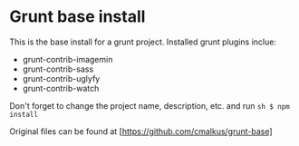 # Grunt base install

This is the base install for a grunt project. Installed grunt plugins inclue:
- grunt-contrib-imagemin
- grunt-contrib-sass
- grunt-contrib-uglyfy
- grunt-contrib-watch

Don't forget to change the project name, description, etc. and run ```sh $ npm install```

Original files can be found at [https://github.com/cmalkus/grunt-base]

[https://github.com/cmalkus/grunt-test]:https://github.com/cmalkus/grunt-base